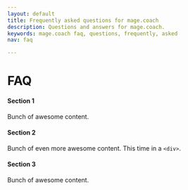 ```yaml
---
layout: default
title: Frequently asked questions for mage.coach
description: Questions and answers for mage.coach.
keywords: mage.coach faq, questions, frequently, asked
nav: faq

---
```


# FAQ

<amp-accordion>
  <section expanded>
    <h4>Section 1</h4>
    <p>Bunch of awesome content.</p>
  </section>
  <section>
    <h4>Section 2</h4>
    <div>Bunch of even more awesome content. This time in a
      <code>&lt;div&gt;</code>.</div>
  </section>
  <section>
    <h4>Section 3</h4>
    <p>Bunch of awesome content.</p>
  </section>
</amp-accordion>
